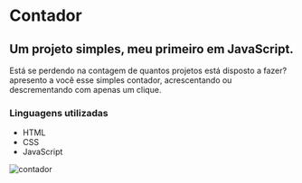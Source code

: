 # Contador

 ## Um projeto simples, meu primeiro em JavaScript.

Está se perdendo na contagem de quantos projetos está disposto a fazer? apresento a você esse simples contador,  acrescentando ou descrementando com apenas um clique.

### Linguagens utilizadas

* HTML
* CSS
* JavaScript

![contador](https://github.com/WillSantosss/Imgs/blob/master/contadorjs.jpg)
